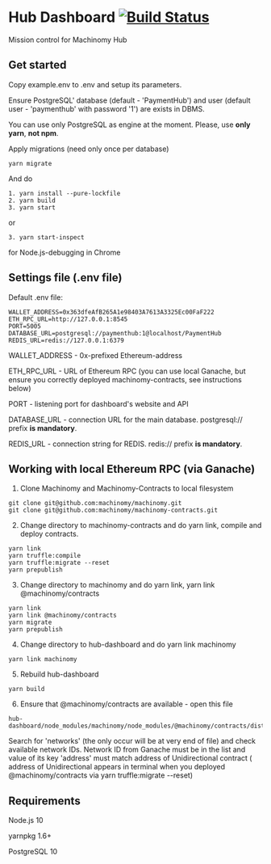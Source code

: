 # Hub Dashboard [![Build Status](https://travis-ci.com/machinomy/hub-dashboard.svg?token=K1HKiXykkAKA6zQXxNvq&branch=master)](https://travis-ci.com/machinomy/hub-dashboard)
Mission control for Machinomy Hub

## Get started

 Copy example.env to .env and setup its parameters.

 Ensure PostgreSQL' database (default - 'PaymentHub') and user (default user - 'paymenthub' with password '1') are exists in DBMS.
 
 You can use only PostgreSQL as engine at the moment. Please, use **only yarn**, **not npm**.
 
 Apply migrations (need only once per database)
 ```
 yarn migrate
 ```
 And do
```
1. yarn install --pure-lockfile
2. yarn build
3. yarn start
```
or 
```
3. yarn start-inspect 
```
for Node.js-debugging in Chrome

## Settings file (.env file)

Default .env file:

```
WALLET_ADDRESS=0x363dfeAfB265A1e98403A7613A3325Ec00FaF222
ETH_RPC_URL=http://127.0.0.1:8545
PORT=5005
DATABASE_URL=postgresql://paymenthub:1@localhost/PaymentHub
REDIS_URL=redis://127.0.0.1:6379
```
WALLET_ADDRESS - 0x-prefixed Ethereum-address

ETH_RPC_URL - URL of Ethereum RPC (you can use local Ganache, 
but ensure you correctly deployed machinomy-contracts, see instructions below)

PORT - listening port for dashboard's website and API

DATABASE_URL - connection URL for the main database. postgresql:// prefix **is mandatory**. 

REDIS_URL - connection string for REDIS. redis:// prefix **is mandatory**.

## Working with local Ethereum RPC (via Ganache)

1. Clone Machinomy and Machinomy-Contracts to local filesystem 
```
git clone git@github.com:machinomy/machinomy.git
git clone git@github.com:machinomy/machinomy-contracts.git
```
2. Change directory to machinomy-contracts and do yarn link, compile and deploy contracts.
```
yarn link
yarn truffle:compile
yarn truffle:migrate --reset
yarn prepublish
``` 
3. Change directory to machinomy and do yarn link, yarn link @machinomy/contracts
```
yarn link
yarn link @machinomy/contracts
yarn migrate
yarn prepublish
```
4. Change directory to hub-dashboard and do yarn link machinomy
```
yarn link machinomy
```
5. Rebuild hub-dashboard
```
yarn build
```
6. Ensure that @machinomy/contracts are available - open this file
```
hub-dashboard/node_modules/machinomy/node_modules/@machinomy/contracts/dist/build/contracts/Unidirectional.json
```
Search for 'networks' (the only occur will be at very end of file) and check available network IDs.
Network ID from Ganache must be in the list and value of its key 'address' must match address of Unidirectional contract ( address of Unidirectional appears in terminal when you deployed @machinomy/contracts via yarn truffle:migrate --reset)
 
## Requirements

Node.js 10

yarnpkg 1.6+

PostgreSQL 10

